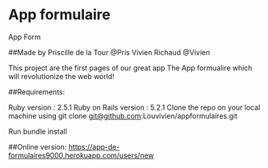 # App formulaire

App Form

##Made by Priscille de la Tour @Pris Vivien Richaud @Vivien

This project are the first pages of our great app The App formualire which will revolutionize the web world!

##Requirements:

Ruby version : 2.5.1
Ruby on Rails version : 5.2.1
Clone the repo on your local machine using git clone git@github.com:Louvivien/appformulaires.git

Run bundle install

##Online version:
https://app-de-formulaires9000.herokuapp.com/users/new
